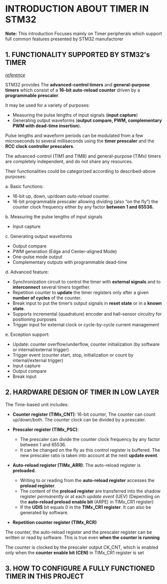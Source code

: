 # INTRODUCTION ABOUT TIMER IN STM32

**Note:** This introduction Focuses mainly on Timer peripherals which support full common features presented by STM32 manufactorer

## 1. FUNCTIONALITY SUPPORTED BY STM32's TIMER
[*reference*](https://www.st.com/resource/en/reference_manual/rm0008-stm32f101xx-stm32f102xx-stm32f103xx-stm32f105xx-and-stm32f107xx-advanced-armbased-32bit-mcus-stmicroelectronics.pdf)

STM32 provides The **advanced-control timers** and **general-purpose timers**  which consist of a **16-bit auto-reload counter** driven by a **programmable prescaler**.

It may be used for a variety of purposes: 
- Measuring the pulse lengths of input signals (**input capture**) 
- Generating output waveforms (**output compare, PWM, complementary PWM with dead-time insertion**).

Pulse lengths and waveform periods can be modulated from a few microseconds to several milliseconds using the **timer prescaler** and the **RCC clock controller prescalers**.

The advanced-control (TIM1 and TIM8) and general-purpose (TIMx) timers are completely independent, and do not share any resources. 

Their functionalities could be categorized according to described-above purposes: 

a. Basic functions: 
- 16-bit up, down, up/down *auto-reload* counter.
- 16-bit programmable prescaler allowing dividing (also “on the fly”) the counter clock frequency either by any factor **between 1 and 65536.**

b. Measuring the pulse lengths of input signals 
- Input capture

c. Generating output waveforms 
- Output compare
- PWM generation (Edge and Center-aligned Mode)
- One-pulse mode output
- Complementary outputs with programmable dead-time

d. Advanced feature: 
- Synchronization circuit to control the timer with **external signals** and to **interconnect** several timers together.
- Repetition counter to **update** the timer registers only after a given **number of cycles** of the counter.
- Break input to put the timer’s output signals in **reset state** or in a **known state**.
- Supports incremental (quadrature) encoder and hall-sensor circuitry for positioning purposes
- Trigger input for external clock or cycle-by-cycle current management

e. Exception support:
- Update: counter overflow/underflow, counter initialization (by software or internal/external trigger)
- Trigger event (counter start, stop, initialization or count by internal/external trigger)
- Input capture
- Output compare
- Break input

## 2. HARDWARE DESIGN OF TIMER IN LOW LAYER 

The Time-based unit includes:
- **Counter register (TIMx_CNT)**: 16-bit counter, The counter can count up/down/both. The counter clock can be divided by a prescaler.
- **Prescaler register (TIMx_PSC)**: 
  + The prescaler can divide the counter clock frequency by any factor between 1 and 65536. 
  + It can be changed on the fly as this control register is buffered. The new prescaler ratio is taken into account at the next **update event**.

- **Auto-reload register (TIMx_ARR)**: The auto-reload register is **preloaded**. 
  + Writing to or reading from the **auto-reload register** accesses the **preload register**. 
  + The content of the **preload register** are transferred into the shadow register *permanently* or at each *update event* (UEV) (Depending on the **auto-reload preload enable bit** (ARPE) in TIMx_CR1 register)
  + If the **UDIS** bit equals 0 in the **TIMx_CR1 register**. It can also be generated by software. 

- **Repetition counter register (TIMx_RCR)**

The counter, the auto-reload register and the prescaler register can be written or read by software. This is true even **when the counter is running**

The counter is clocked by the prescaler output CK_CNT, which is enabled only when the **counter enable bit (CEN)** in TIMx_CR1 register is set 


## 3. HOW TO CONFIGURE A FULLY FUNCTIONED TIMER IN THIS PROJECT

